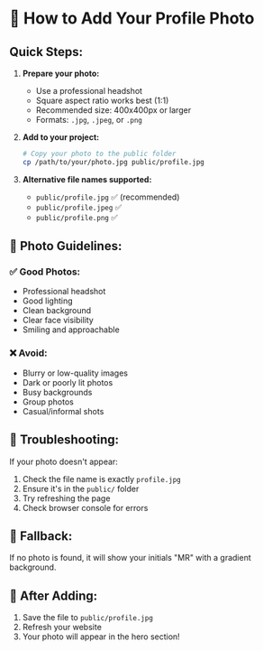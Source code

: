 # 📸 How to Add Your Profile Photo

## Quick Steps:

1. **Prepare your photo:**
   - Use a professional headshot
   - Square aspect ratio works best (1:1)
   - Recommended size: 400x400px or larger
   - Formats: `.jpg`, `.jpeg`, or `.png`

2. **Add to your project:**
   ```bash
   # Copy your photo to the public folder
   cp /path/to/your/photo.jpg public/profile.jpg
   ```

3. **Alternative file names supported:**
   - `public/profile.jpg` ✅ (recommended)
   - `public/profile.jpeg` ✅
   - `public/profile.png` ✅

## 🎨 Photo Guidelines:

### ✅ Good Photos:
- Professional headshot
- Good lighting
- Clean background
- Clear face visibility
- Smiling and approachable

### ❌ Avoid:
- Blurry or low-quality images
- Dark or poorly lit photos
- Busy backgrounds
- Group photos
- Casual/informal shots

## 🔧 Troubleshooting:

If your photo doesn't appear:
1. Check the file name is exactly `profile.jpg`
2. Ensure it's in the `public/` folder
3. Try refreshing the page
4. Check browser console for errors

## 📱 Fallback:
If no photo is found, it will show your initials "MR" with a gradient background.

## 🚀 After Adding:
1. Save the file to `public/profile.jpg`
2. Refresh your website
3. Your photo will appear in the hero section!
